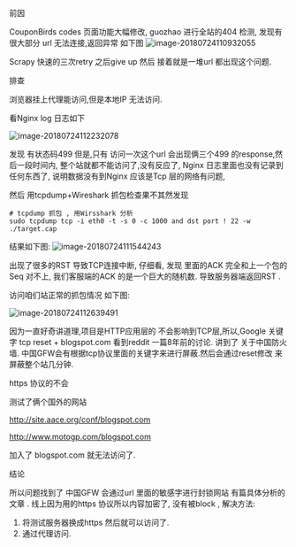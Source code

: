 前因

CouponBirds codes 页面功能大幅修改, guozhao 进行全站的404 检测, 发现有很大部分 url 无法连接,返回异常 如下图
![image-20180724110932055](https://wx3.sinaimg.cn/mw1024/5faa347dly1ftkrw8qnzij21kw045jxv.jpg)


Scrapy 快速的三次retry 之后give up   然后 接着就是一堆url 都出现这个问题.



排查

浏览器挂上代理能访问,但是本地IP 无法访问.

看Nginx log  日志如下

![image-20180724112232078](https://wx2.sinaimg.cn/mw1024/5faa347dly1ftkscmztozj21kw05f0yp.jpg)

发现 有状态码499 但是,只有 访问一次这个url 会出现俩三个499 的response,然后一段时间内, 整个站就都不能访问了,没有反应了, Nginx 日志里面也没有记录到任何东西了, 说明数据没有到Nginx  应该是Tcp   层的网络有问题,

然后 用tcpdump+Wireshark 抓包检查果不其然发现

    # tcpdump 抓包 , 用Wirsshark 分析
    sudo tcpdump tcp -i eth0 -t -s 0 -c 1000 and dst port ! 22 -w ./target.cap

结果如下图:
![image-20180724111544243](https://wx4.sinaimg.cn/mw1024/5faa347dly1ftks5juaqkj21kw0nrqod.jpg)

出现了很多的RST 导致TCP连接中断, 仔细看, 发现 里面的ACK 完全和上一个包的Seq 对不上, 我们客服端的ACK 的是一个巨大的随机数. 导致服务器端返回RST .

访问咱们站正常的抓包情况 如下图:

![image-20180724112639491](https://wx3.sinaimg.cn/mw1024/5faa347dly1ftksgy8m6mj21kw0mlhak.jpg)



因为一直好奇讲道理,项目是HTTP应用层的 不会影响到TCP层,所以,Google 关键字  tcp reset + blogspot.com 看到reddit 一篇8年前的讨论. 讲到了 关于中国防火墙.  中国GFW会有根据tcp协议里面的关键字来进行屏蔽.然后会通过reset修改 来屏蔽整个站几分钟.

https 协议的不会

测试了俩个国外的网站

http://site.aace.org/conf/blogspot.com

http://www.motogp.com/blogspot.com

加入了 blogspot.com 就无法访问了.



结论

所以问题找到了 中国GFW 会通过url 里面的敏感字进行封锁网站 有篇具体分析的文章 . 线上因为用的https   协议所以内容加密了, 没有被block , 解决方法:

1. 将测试服务器换成https 然后就可以访问了.
2. 通过代理访问.






